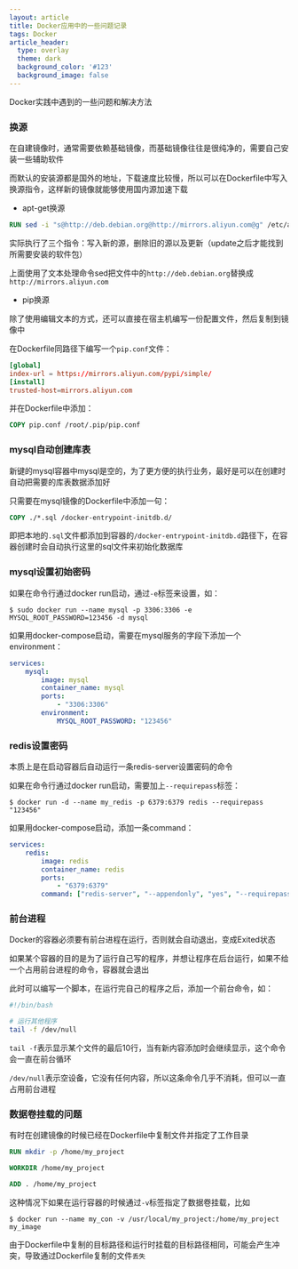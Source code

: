 ```yaml
---
layout: article
title: Docker应用中的一些问题记录
tags: Docker
article_header:
  type: overlay
  theme: dark
  background_color: '#123'
  background_image: false
---
```


Docker实践中遇到的一些问题和解决方法

<!--more-->

### 换源

在自建镜像时，通常需要依赖基础镜像，而基础镜像往往是很纯净的，需要自己安装一些辅助软件

而默认的安装源都是国外的地址，下载速度比较慢，所以可以在Dockerfile中写入换源指令，这样新的镜像就能够使用国内源加速下载

- apt-get换源

```Dockerfile
RUN sed -i "s@http://deb.debian.org@http://mirrors.aliyun.com@g" /etc/apt/sources.list && rm -Rf /var/lib/apt/lists/* && apt-get update
```

实际执行了三个指令：写入新的源，删除旧的源以及更新（update之后才能找到所需要安装的软件包）

上面使用了文本处理命令sed把文件中的`http://deb.debian.org`替换成`http://mirrors.aliyun.com`

- pip换源

除了使用编辑文本的方式，还可以直接在宿主机编写一份配置文件，然后复制到镜像中

在Dockerfile同路径下编写一个`pip.conf`文件：

```conf
[global]
index-url = https://mirrors.aliyun.com/pypi/simple/
[install]
trusted-host=mirrors.aliyun.com
```

并在Dockerfile中添加：

```Dockerfile
COPY pip.conf /root/.pip/pip.conf
```

### mysql自动创建库表

新键的mysql容器中mysql是空的，为了更方便的执行业务，最好是可以在创建时自动把需要的库表数据添加好

只需要在mysql镜像的Dockerfile中添加一句：

```Dockerfile
COPY ./*.sql /docker-entrypoint-initdb.d/
```

即把本地的`.sql`文件都添加到容器的`/docker-entrypoint-initdb.d`路径下，在容器创建时会自动执行这里的sql文件来初始化数据库

### mysql设置初始密码

如果在命令行通过docker run启动，通过`-e`标签来设置，如：

```
$ sudo docker run --name mysql -p 3306:3306 -e MYSQL_ROOT_PASSWORD=123456 -d mysql
```

如果用docker-compose启动，需要在mysql服务的字段下添加一个environment：

```yml
services:
    mysql:
        image: mysql
        container_name: mysql
        ports:
            - "3306:3306"
        environment: 
            MYSQL_ROOT_PASSWORD: "123456"
```

### redis设置密码

本质上是在启动容器后自动运行一条redis-server设置密码的命令

如果在命令行通过docker run启动，需要加上`--requirepass`标签：

```
$ docker run -d --name my_redis -p 6379:6379 redis --requirepass "123456"
```

如果用docker-compose启动，添加一条command：

```yml
services:
    redis:
        image: redis
        container_name: redis
        ports:
            - "6379:6379"
        command: ["redis-server", "--appendonly", "yes", "--requirepass","123456"]
```

### 前台进程

Docker的容器必须要有前台进程在运行，否则就会自动退出，变成Exited状态

如果某个容器的目的是为了运行自己写的程序，并想让程序在后台运行，如果不给一个占用前台进程的命令，容器就会退出

此时可以编写一个脚本，在运行完自己的程序之后，添加一个前台命令，如：

```sh
#!/bin/bash

# 运行其他程序
tail -f /dev/null
```

`tail -f`表示显示某个文件的最后10行，当有新内容添加时会继续显示，这个命令会一直在前台循环

`/dev/null`表示空设备，它没有任何内容，所以这条命令几乎不消耗，但可以一直占用前台进程

### 数据卷挂载的问题

有时在创建镜像的时候已经在Dockerfile中复制文件并指定了工作目录

```Dockerfile
RUN mkdir -p /home/my_project

WORKDIR /home/my_project

ADD . /home/my_project
```

这种情况下如果在运行容器的时候通过`-v`标签指定了数据卷挂载，比如

```
$ docker run --name my_con -v /usr/local/my_project:/home/my_project my_image
```

由于Dockerfile中复制的目标路径和运行时挂载的目标路径相同，可能会产生冲突，导致通过Dockerfile复制的文件`丢失`
